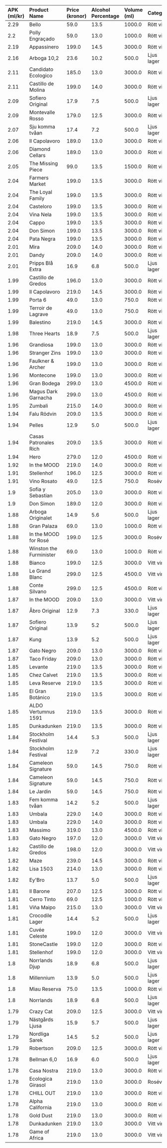 | APK (ml/kr) | Product Name            | Price (kronor) | Alcohol Percentage | Volume (ml) | Category   | Link                                              |
| :---------- | :---------------------- | :------------- | :----------------- | :---------- | :--------- | :------------------------------------------------ |
| 2.29        | Bello                   | 59.0           | 13.5               | 1000.0      | Rött vin   | https://www.systembolaget.se/produkt/vin/5868211/ |
| 2.2         | Polly Engraçado         | 59.0           | 13.0               | 1000.0      | Rött vin   | https://www.systembolaget.se/produkt/vin/5963201/ |
| 2.19        | Appassinero             | 199.0          | 14.5               | 3000.0      | Rött vin   | https://www.systembolaget.se/produkt/vin/7908808/ |
| 2.16        | Arboga 10,2             | 23.6           | 10.2               | 500.0       | Ljus lager | https://www.systembolaget.se/produkt/ol/1139212/  |
| 2.11        | Candidato Ecologico     | 185.0          | 13.0               | 3000.0      | Rött vin   | https://www.systembolaget.se/produkt/vin/2233508/ |
| 2.11        | Castillo de Molina      | 199.0          | 14.0               | 3000.0      | Rött vin   | https://www.systembolaget.se/produkt/vin/255808/  |
| 2.09        | Sofiero Original        | 17.9           | 7.5                | 500.0       | Ljus lager | https://www.systembolaget.se/produkt/ol/127312/   |
| 2.09        | Montevalle Rosso        | 179.0          | 12.5               | 3000.0      | Rött vin   | https://www.systembolaget.se/produkt/vin/7115808/ |
| 2.07        | Sju komma tvåan         | 17.4           | 7.2                | 500.0       | Ljus lager | https://www.systembolaget.se/produkt/ol/156812/   |
| 2.06        | Il Capolavoro           | 189.0          | 13.0               | 3000.0      | Rött vin   | https://www.systembolaget.se/produkt/vin/7486208/ |
| 2.06        | Diamond Cellars         | 189.0          | 13.0               | 3000.0      | Rött vin   | https://www.systembolaget.se/produkt/vin/7974408/ |
| 2.05        | The Missing Piece       | 99.0           | 13.5               | 1500.0      | Rött vin   | https://www.systembolaget.se/produkt/vin/242007/  |
| 2.04        | Farmers Market          | 199.0          | 13.5               | 3000.0      | Rött vin   | https://www.systembolaget.se/produkt/vin/2007708/ |
| 2.04        | The Loyal Family        | 199.0          | 13.5               | 3000.0      | Rött vin   | https://www.systembolaget.se/produkt/vin/7042408/ |
| 2.04        | Casteloro               | 199.0          | 13.5               | 3000.0      | Rött vin   | https://www.systembolaget.se/produkt/vin/7511008/ |
| 2.04        | Vina Nela               | 199.0          | 13.5               | 3000.0      | Rött vin   | https://www.systembolaget.se/produkt/vin/7561608/ |
| 2.04        | Cappo                   | 199.0          | 13.5               | 3000.0      | Rött vin   | https://www.systembolaget.se/produkt/vin/7161708/ |
| 2.04        | Don Simon               | 199.0          | 13.5               | 3000.0      | Rött vin   | https://www.systembolaget.se/produkt/vin/7179708/ |
| 2.04        | Pata Negra              | 199.0          | 13.5               | 3000.0      | Rött vin   | https://www.systembolaget.se/produkt/vin/7268108/ |
| 2.01        | Mira                    | 209.0          | 14.0               | 3000.0      | Rött vin   | https://www.systembolaget.se/produkt/vin/251908/  |
| 2.01        | Dandy                   | 209.0          | 14.0               | 3000.0      | Rött vin   | https://www.systembolaget.se/produkt/vin/5447008/ |
| 2.01        | Pripps Blå Extra        | 16.9           | 6.8                | 500.0       | Ljus lager | https://www.systembolaget.se/produkt/ol/129812/   |
| 1.99        | Castillo de Gredos      | 196.0          | 13.0               | 3000.0      | Rött vin   | https://www.systembolaget.se/produkt/vin/1279708/ |
| 1.99        | Il Capolavoro           | 219.0          | 14.5               | 3000.0      | Rött vin   | https://www.systembolaget.se/produkt/vin/5328508/ |
| 1.99        | Porta 6                 | 49.0           | 13.0               | 750.0       | Rött vin   | https://www.systembolaget.se/produkt/vin/2007511/ |
| 1.99        | Terroir de Lagrave      | 49.0           | 13.0               | 750.0       | Rött vin   | https://www.systembolaget.se/produkt/vin/266701/  |
| 1.99        | Balestino               | 219.0          | 14.5               | 3000.0      | Rött vin   | https://www.systembolaget.se/produkt/vin/5104208/ |
| 1.98        | Three Hearts            | 18.9           | 7.5                | 500.0       | Ljus lager | https://www.systembolaget.se/produkt/ol/1122812/  |
| 1.96        | Grandiosa               | 199.0          | 13.0               | 3000.0      | Rött vin   | https://www.systembolaget.se/produkt/vin/7123808/ |
| 1.96        | Stranger Zins           | 199.0          | 13.0               | 3000.0      | Rött vin   | https://www.systembolaget.se/produkt/vin/7436708/ |
| 1.96        | Faulkner & Archer       | 199.0          | 13.0               | 3000.0      | Rött vin   | https://www.systembolaget.se/produkt/vin/7471508/ |
| 1.96        | Montecone               | 199.0          | 13.0               | 3000.0      | Rött vin   | https://www.systembolaget.se/produkt/vin/7638508/ |
| 1.96        | Gran Bodega             | 299.0          | 13.0               | 4500.0      | Rött vin   | https://www.systembolaget.se/produkt/vin/5159910/ |
| 1.96        | Magus Dark Garnacha     | 299.0          | 13.0               | 4500.0      | Rött vin   | https://www.systembolaget.se/produkt/vin/7426108/ |
| 1.95        | Zumbali                 | 215.0          | 14.0               | 3000.0      | Rött vin   | https://www.systembolaget.se/produkt/vin/5166408/ |
| 1.94        | Falu Rödvin             | 209.0          | 13.5               | 3000.0      | Rött vin   | https://www.systembolaget.se/produkt/vin/5837008/ |
| 1.94        | Pelles                  | 12.9           | 5.0                | 500.0       | Ljus lager | https://www.systembolaget.se/produkt/ol/103212/   |
| 1.94        | Casas Patronales Rich   | 209.0          | 13.5               | 3000.0      | Rött vin   | https://www.systembolaget.se/produkt/vin/213008/  |
| 1.94        | Hero                    | 279.0          | 12.0               | 4500.0      | Rött vin   | https://www.systembolaget.se/produkt/vin/7724710/ |
| 1.92        | In the MOOD             | 219.0          | 14.0               | 3000.0      | Rött vin   | https://www.systembolaget.se/produkt/vin/5972308/ |
| 1.91        | Stellenhof              | 196.0          | 12.5               | 3000.0      | Rött vin   | https://www.systembolaget.se/produkt/vin/7192008/ |
| 1.91        | Vino Rosato             | 49.0           | 12.5               | 750.0       | Rosévin    | https://www.systembolaget.se/produkt/vin/7028101/ |
| 1.9         | Sofia y Sebastian       | 205.0          | 13.0               | 3000.0      | Rött vin   | https://www.systembolaget.se/produkt/vin/7817408/ |
| 1.9         | Don Simon               | 189.0          | 12.0               | 3000.0      | Rött vin   | https://www.systembolaget.se/produkt/vin/7904308/ |
| 1.88        | Arboga Originalet       | 14.9           | 5.6                | 500.0       | Ljus lager | https://www.systembolaget.se/produkt/ol/128012/   |
| 1.88        | Gran Palaza             | 69.0           | 13.0               | 1000.0      | Rött vin   | https://www.systembolaget.se/produkt/vin/243701/  |
| 1.88        | In the MOOD for Rosé    | 199.0          | 12.5               | 3000.0      | Rosévin    | https://www.systembolaget.se/produkt/vin/7394608/ |
| 1.88        | Winston the Furminister | 69.0           | 13.0               | 1000.0      | Rött vin   | https://www.systembolaget.se/produkt/vin/5987001/ |
| 1.88        | Bianco                  | 199.0          | 12.5               | 3000.0      | Vitt vin   | https://www.systembolaget.se/produkt/vin/7526208/ |
| 1.88        | Le Grand Blanc          | 299.0          | 12.5               | 4500.0      | Vitt vin   | https://www.systembolaget.se/produkt/vin/7026510/ |
| 1.88        | Conte Silvano           | 299.0          | 12.5               | 4500.0      | Rött vin   | https://www.systembolaget.se/produkt/vin/7644910/ |
| 1.87        | In the MOOD             | 209.0          | 13.0               | 3000.0      | Vitt vin   | https://www.systembolaget.se/produkt/vin/7576508/ |
| 1.87        | Åbro Original           | 12.9           | 7.3                | 330.0       | Ljus lager | https://www.systembolaget.se/produkt/ol/137115/   |
| 1.87        | Sofiero Original        | 13.9           | 5.2                | 500.0       | Ljus lager | https://www.systembolaget.se/produkt/ol/122212/   |
| 1.87        | Kung                    | 13.9           | 5.2                | 500.0       | Ljus lager | https://www.systembolaget.se/produkt/ol/144612/   |
| 1.87        | Gato Negro              | 209.0          | 13.0               | 3000.0      | Rött vin   | https://www.systembolaget.se/produkt/vin/756408/  |
| 1.87        | Taco Friday             | 209.0          | 13.0               | 3000.0      | Rött vin   | https://www.systembolaget.se/produkt/vin/7610508/ |
| 1.85        | Levante                 | 219.0          | 13.5               | 3000.0      | Rött vin   | https://www.systembolaget.se/produkt/vin/237708/  |
| 1.85        | Chez Calvet             | 219.0          | 13.5               | 3000.0      | Rött vin   | https://www.systembolaget.se/produkt/vin/293008/  |
| 1.85        | Leva Reserve            | 219.0          | 13.5               | 3000.0      | Rött vin   | https://www.systembolaget.se/produkt/vin/7287508/ |
| 1.85        | El Gran Botánico        | 219.0          | 13.5               | 3000.0      | Rött vin   | https://www.systembolaget.se/produkt/vin/236608/  |
| 1.85        | ALDO Vertumnus 1591     | 219.0          | 13.5               | 3000.0      | Rött vin   | https://www.systembolaget.se/produkt/vin/5218408/ |
| 1.85        | Dunkadunken             | 219.0          | 13.5               | 3000.0      | Rött vin   | https://www.systembolaget.se/produkt/vin/5901108/ |
| 1.84        | Stockholm Festival      | 14.4           | 5.3                | 500.0       | Ljus lager | https://www.systembolaget.se/produkt/ol/127512/   |
| 1.84        | Stockholm Festival      | 12.9           | 7.2                | 330.0       | Ljus lager | https://www.systembolaget.se/produkt/ol/1139812/  |
| 1.84        | Cameleon Signature      | 59.0           | 14.5               | 750.0       | Rött vin   | https://www.systembolaget.se/produkt/vin/207601/  |
| 1.84        | Cameleon Signature      | 59.0           | 14.5               | 750.0       | Rött vin   | https://www.systembolaget.se/produkt/vin/652501/  |
| 1.84        | Le Jardin               | 59.0           | 14.5               | 750.0       | Rött vin   | https://www.systembolaget.se/produkt/vin/272921/  |
| 1.83        | Fem komma tvåan         | 14.2           | 5.2                | 500.0       | Ljus lager | https://www.systembolaget.se/produkt/ol/162512/   |
| 1.83        | Umbala                  | 229.0          | 14.0               | 3000.0      | Rött vin   | https://www.systembolaget.se/produkt/vin/228608/  |
| 1.83        | Umbala                  | 229.0          | 14.0               | 3000.0      | Rött vin   | https://www.systembolaget.se/produkt/vin/207208/  |
| 1.83        | Massimo                 | 319.0          | 13.0               | 4500.0      | Rött vin   | https://www.systembolaget.se/produkt/vin/5031210/ |
| 1.83        | Gato Negro              | 197.0          | 12.0               | 3000.0      | Vitt vin   | https://www.systembolaget.se/produkt/vin/7631808/ |
| 1.82        | Castillo de Gredos      | 198.0          | 12.0               | 3000.0      | Vitt vin   | https://www.systembolaget.se/produkt/vin/1279808/ |
| 1.82        | Maze                    | 239.0          | 14.5               | 3000.0      | Rött vin   | https://www.systembolaget.se/produkt/vin/264808/  |
| 1.82        | Lisa 1503               | 214.0          | 13.0               | 3000.0      | Rött vin   | https://www.systembolaget.se/produkt/vin/7842108/ |
| 1.82        | Ey'Bro                  | 13.7           | 5.0                | 500.0       | Ljus lager | https://www.systembolaget.se/produkt/ol/143212/   |
| 1.81        | Il Barone               | 207.0          | 12.5               | 3000.0      | Rött vin   | https://www.systembolaget.se/produkt/vin/235308/  |
| 1.81        | Cerro Tinto             | 69.0           | 12.5               | 1000.0      | Rött vin   | https://www.systembolaget.se/produkt/vin/7592301/ |
| 1.81        | Viña Maipo              | 215.0          | 13.0               | 3000.0      | Vitt vin   | https://www.systembolaget.se/produkt/vin/7218508/ |
| 1.81        | Crocodile Lager         | 14.4           | 5.2                | 500.0       | Ljus lager | https://www.systembolaget.se/produkt/ol/142912/   |
| 1.81        | Cuvée Celeste           | 199.0          | 12.0               | 3000.0      | Vitt vin   | https://www.systembolaget.se/produkt/vin/7623408/ |
| 1.81        | StoneCastle             | 199.0          | 12.0               | 3000.0      | Rött vin   | https://www.systembolaget.se/produkt/vin/5423808/ |
| 1.81        | Stellenhof              | 199.0          | 12.0               | 3000.0      | Vitt vin   | https://www.systembolaget.se/produkt/vin/7193608/ |
| 1.8         | Norrlands Djup          | 18.9           | 6.8                | 500.0       | Ljus lager | https://www.systembolaget.se/produkt/ol/122612/   |
| 1.8         | Millennium              | 13.9           | 5.0                | 500.0       | Ljus lager | https://www.systembolaget.se/produkt/ol/1139312/  |
| 1.8         | Miau Reserva            | 75.0           | 13.5               | 1000.0      | Rött vin   | https://www.systembolaget.se/produkt/vin/1307621/ |
| 1.8         | Norrlands               | 18.9           | 6.8                | 500.0       | Ljus lager | https://www.systembolaget.se/produkt/ol/8872601/  |
| 1.79        | Crazy Cat               | 209.0          | 12.5               | 3000.0      | Vitt vin   | https://www.systembolaget.se/produkt/vin/5617508/ |
| 1.79        | Nästgårds Ljusa         | 15.9           | 5.7                | 500.0       | Ljus lager | https://www.systembolaget.se/produkt/ol/234112/   |
| 1.79        | Nordliga Sarek          | 14.5           | 5.2                | 500.0       | Ljus lager | https://www.systembolaget.se/produkt/ol/1142112/  |
| 1.79        | Robertson               | 209.0          | 12.5               | 3000.0      | Rött vin   | https://www.systembolaget.se/produkt/vin/209908/  |
| 1.78        | Bellman 6,0             | 16.9           | 6.0                | 500.0       | Ljus lager | https://www.systembolaget.se/produkt/ol/127912/   |
| 1.78        | Casa Nostra             | 219.0          | 13.0               | 3000.0      | Rött vin   | https://www.systembolaget.se/produkt/vin/7217108/ |
| 1.78        | Ecologica Girasol       | 219.0          | 13.0               | 3000.0      | Rosévin    | https://www.systembolaget.se/produkt/vin/225008/  |
| 1.78        | CHILL OUT               | 219.0          | 13.0               | 3000.0      | Rött vin   | https://www.systembolaget.se/produkt/vin/687308/  |
| 1.78        | Alpha California        | 219.0          | 13.0               | 3000.0      | Rött vin   | https://www.systembolaget.se/produkt/vin/5130608/ |
| 1.78        | Gold Dust               | 219.0          | 13.0               | 3000.0      | Rött vin   | https://www.systembolaget.se/produkt/vin/5627508/ |
| 1.78        | Dunkadunken             | 219.0          | 13.0               | 3000.0      | Vitt vin   | https://www.systembolaget.se/produkt/vin/5735008/ |
| 1.78        | Game of Africa          | 219.0          | 13.0               | 3000.0      | Vitt vin   | https://www.systembolaget.se/produkt/vin/5104408/ |
